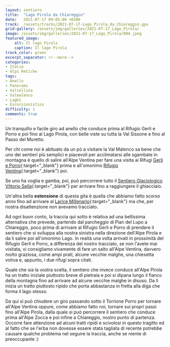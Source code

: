 ```yaml
---
layout: sentiero
title:  "Lago Pirola da Chiareggio"
date:   2021-07-17 09:05:00 +0100
track:  /assets/tracks/2021-07-17-Lago_Pirola_da_Chiareggio.gpx
grid-gallery: /assets/img/galleries/2021-07-17_Lago_Pirola/
image: /assets/img/galleries/2021-07-17_Lago_Pirola/004.jpeg
featured_image:
    alt: Il lago Pirola
    caption: Il lago Pirola
track_color: green
excerpt_separator: <!--more-->
categories:
- Italia
- Alpi Retiche
tags:
- Anello
- Panorami
- Valtellina
- Valmalenco
- Laghi
- Escursionistico
difficulty: 1
comments: true
---
```


Un tranquillo e facile giro ad anello che conduce prima al Rifugio Gerli e Porro e poi fino al Lago Pirola, con belle viste su tutta la Val Sissone e fino al Passo del Muretto.

<!--more-->

Per chi come noi è abituato da un pò a visitare la Val Malenco sa bene che uno dei sentieri più semplici e piacevoli per acclimatarsi alle sgambate in montagna è quello di salire all'Alpe Ventina per fare una visita ai Rifugi [Gerli e Porro](https://www.rifugiogerliporro.it/){:target="_blank"} prima e all'omonimo [Rifugio Ventina](http://www.rifugioventina.it/){:target="_blank"} poi.

Se uno ha voglia e gamba, poi, può percorrere tutto il [Sentiero Glaciologico Vittorio Sella](https://www.valtellina.it/it/approfondimenti/trekking/il-sentiero-glaciologico-vittorio-sella){:target="_blank"} per arrivare fino a raggiungere il ghiacciaio.

Un'altra bella __estensione__ di questa gita è quella che abbiamo fatto scorso anno fino ad arrivare al [Larice Millenario](https://www.sondrioevalmalenco.it/sites/default/files/luogo/attachments/96582/sentiero_del_larice_millenario.pdf){:target="_blank"} ma che, per nostra disattenzione non avevamo tracciato.

Ad ogni buon conto, la traccia qui sotto è relativa ad una bellissima alternativa che prevede, partendo dal parcheggio di Pian del Lupo a Chiareggio, poco prima di arrivare al Rifugio Gerli e Porro di prendere il sentiero che si sviluppa alla nostra sinistra nella direzione dell'Alpe Pirola e da li salire poi all'omonimo Lago. 
In realtà una volta arrivati in prossimità del Rifugio Gerli e Porro, a differenza del nostro tracciato, se non l'avete mai visitata, vi consigliamo vivamente di fare un salto all'Alpe Ventina, davvero molto graziosa, come ampi prati, alcune vecchie malghe, una chiesetta votiva e, appunto, i due rifugi sopra citati.

Quale che sia la vostra scelta, il sentiero che invece conduce all'Alpe Pirola ha un tratto iniziale piuttosto breve di pietraia e poi si dipana lungo il fianco della montagna fino ad arrivare ad alcune vecchie malghe in disuso. Da lì inizia un tratto piuttosto ripido che porta abbastanza in fretta alla diga che forma il lago stesso.

Da qui si può chiudere un giro passando sotto il Torrione Porro per tornare all'Alpe Ventina oppure, come abbiamo fatto noi, tornare sui propri passi fino all'Alpe Pirola, dalla quale si può percorrere il sentiero che conduce prima all'Alpe Zocca e poi infine a Chiareggio, nostro punto di partenza. Occorre fare attenzione ad alcuni tratti ripidi e scivolosi in questo tragitto ed al fatto che se l'erba non dovesse essere stata tagliata di recente potrebbe causare qualche problema nel seguire la traccia, anche se niente di preoccupante :)
